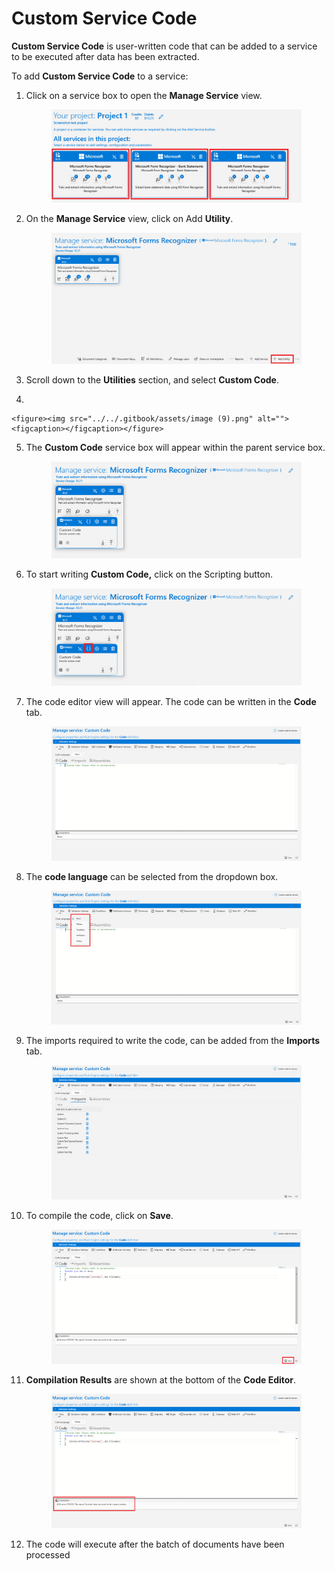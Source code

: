 # Custom Service Code

**Custom Service Code** is user-written code that can be added to a service to be executed after data has been extracted.

&#x20;To add **Custom Service Code** to a service:

1.  Click on a service box to open the **Manage Service** view.

    <figure><img src="../../.gitbook/assets/image (75).png" alt=""><figcaption></figcaption></figure>
2.  On the **Manage Service** view, click on Add **Utility**.

    <figure><img src="../../.gitbook/assets/image (72).png" alt=""><figcaption></figcaption></figure>
3. Scroll down to the **Utilities** section, and select **Custom Code**.
4.

    <figure><img src="../../.gitbook/assets/image (9).png" alt=""><figcaption></figcaption></figure>


5.  The **Custom Code** service box will appear within the parent service box.

    <figure><img src="../../.gitbook/assets/image (69).png" alt=""><figcaption></figcaption></figure>
6.  To start writing **Custom Code,** click on the Scripting button.

    <figure><img src="../../.gitbook/assets/image (41).png" alt=""><figcaption></figcaption></figure>
7.  The code editor view will appear. The code can be written in the **Code** tab.&#x20;

    <figure><img src="../../.gitbook/assets/image (4).png" alt=""><figcaption></figcaption></figure>
8.  The **code language** can be selected from the dropdown box.&#x20;

    <figure><img src="../../.gitbook/assets/image (50).png" alt=""><figcaption></figcaption></figure>
9.  The imports required to write the code, can be added from the **Imports** tab.

    <figure><img src="../../.gitbook/assets/image (14).png" alt=""><figcaption></figcaption></figure>
10. To compile the code, click on **Save**.

    <figure><img src="../../.gitbook/assets/image (2).png" alt=""><figcaption></figcaption></figure>
11. **Compilation Results** are shown at the bottom of the **Code Editor**.

    <figure><img src="../../.gitbook/assets/image (43) (1).png" alt=""><figcaption></figcaption></figure>
12. The code will execute after the batch of documents have been processed
